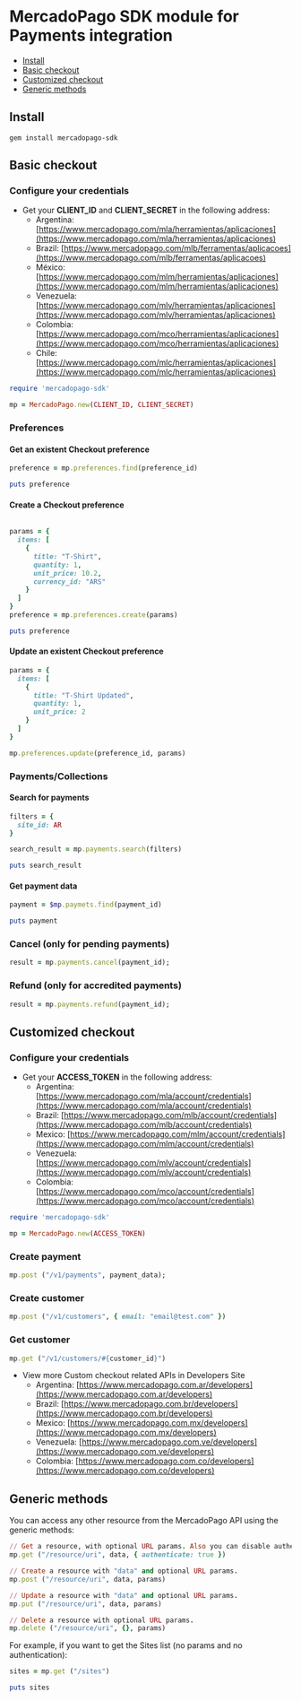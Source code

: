# MercadoPago SDK module for Payments integration

* [Install](#install)
* [Basic checkout](#basic-checkout)
* [Customized checkout](#custom-checkout)
* [Generic methods](#generic-methods)

<a name="install"></a>
## Install

```gem install mercadopago-sdk```

<a name="basic-checkout"></a>
## Basic checkout

### Configure your credentials

* Get your **CLIENT_ID** and **CLIENT_SECRET** in the following address:
    * Argentina: [https://www.mercadopago.com/mla/herramientas/aplicaciones](https://www.mercadopago.com/mla/herramientas/aplicaciones)
    * Brazil: [https://www.mercadopago.com/mlb/ferramentas/aplicacoes](https://www.mercadopago.com/mlb/ferramentas/aplicacoes)
    * México: [https://www.mercadopago.com/mlm/herramientas/aplicaciones](https://www.mercadopago.com/mlm/herramientas/aplicaciones)
    * Venezuela: [https://www.mercadopago.com/mlv/herramientas/aplicaciones](https://www.mercadopago.com/mlv/herramientas/aplicaciones)
    * Colombia: [https://www.mercadopago.com/mco/herramientas/aplicaciones](https://www.mercadopago.com/mco/herramientas/aplicaciones)
    * Chile: [https://www.mercadopago.com/mlc/herramientas/aplicaciones](https://www.mercadopago.com/mlc/herramientas/aplicaciones)

```ruby
require 'mercadopago-sdk'

mp = MercadoPago.new(CLIENT_ID, CLIENT_SECRET)
```

### Preferences

#### Get an existent Checkout preference

```ruby
preference = mp.preferences.find(preference_id)

puts preference
```

#### Create a Checkout preference

```ruby

params = {
  items: [
    {
      title: "T-Shirt",
      quantity: 1,
      unit_price: 10.2,
      currency_id: "ARS"
    }
  ]
}
preference = mp.preferences.create(params)

puts preference
```

#### Update an existent Checkout preference

```ruby
params = {
  items: [
    {
      title: "T-Shirt Updated",
      quantity: 1,
      unit_price: 2
    }
  ]
}

mp.preferences.update(preference_id, params)
```

### Payments/Collections

#### Search for payments

```ruby
filters = {
  site_id: AR
}

search_result = mp.payments.search(filters)

puts search_result
```

#### Get payment data

```ruby
payment = $mp.paymets.find(payment_id)

puts payment
```

### Cancel (only for pending payments)

```ruby
result = mp.payments.cancel(payment_id);
```

### Refund (only for accredited payments)

```ruby
result = mp.payments.refund(payment_id);
```

<a name="custom-checkout"></a>
## Customized checkout

### Configure your credentials

* Get your **ACCESS_TOKEN** in the following address:
    * Argentina: [https://www.mercadopago.com/mla/account/credentials](https://www.mercadopago.com/mla/account/credentials)
    * Brazil: [https://www.mercadopago.com/mlb/account/credentials](https://www.mercadopago.com/mlb/account/credentials)
    * Mexico: [https://www.mercadopago.com/mlm/account/credentials](https://www.mercadopago.com/mlm/account/credentials)
    * Venezuela: [https://www.mercadopago.com/mlv/account/credentials](https://www.mercadopago.com/mlv/account/credentials)
    * Colombia: [https://www.mercadopago.com/mco/account/credentials](https://www.mercadopago.com/mco/account/credentials)

```ruby
require 'mercadopago-sdk'

mp = MercadoPago.new(ACCESS_TOKEN)
```

### Create payment

```ruby
mp.post ("/v1/payments", payment_data);
```

### Create customer

```ruby
mp.post ("/v1/customers", { email: "email@test.com" })
```

### Get customer

```ruby
mp.get ("/v1/customers/#{customer_id}")
```

* View more Custom checkout related APIs in Developers Site
    * Argentina: [https://www.mercadopago.com.ar/developers](https://www.mercadopago.com.ar/developers)
    * Brazil: [https://www.mercadopago.com.br/developers](https://www.mercadopago.com.br/developers)
    * Mexico: [https://www.mercadopago.com.mx/developers](https://www.mercadopago.com.mx/developers)
    * Venezuela: [https://www.mercadopago.com.ve/developers](https://www.mercadopago.com.ve/developers)
    * Colombia: [https://www.mercadopago.com.co/developers](https://www.mercadopago.com.co/developers)

<a name="generic-methods"></a>
## Generic methods
You can access any other resource from the MercadoPago API using the generic methods:

```ruby
// Get a resource, with optional URL params. Also you can disable authentication for public APIs
mp.get ("/resource/uri", data, { authenticate: true })

// Create a resource with "data" and optional URL params.
mp.post ("/resource/uri", data, params)

// Update a resource with "data" and optional URL params.
mp.put ("/resource/uri", data, params)

// Delete a resource with optional URL params.
mp.delete ("/resource/uri", {}, params)
```

 For example, if you want to get the Sites list (no params and no authentication):

```ruby
sites = mp.get ("/sites")

puts sites
```
